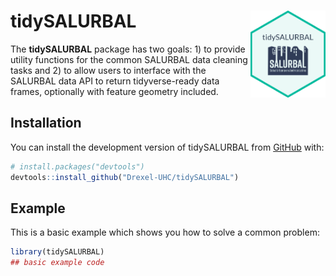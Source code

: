 
<!-- README.md is generated from README.Rmd. Please edit that file -->

# tidySALURBAL <img src="man/figures/tidySALURBAL.png" align="right" alt="" width="120" />

<!-- badges: start -->
<!-- badges: end -->

The **tidySALURBAL** package has two goals: 1) to provide utility
functions for the common SALURBAL data cleaning tasks and 2) to allow
users to interface with the SALURBAL data API to return tidyverse-ready
data frames, optionally with feature geometry included.

## Installation

You can install the development version of tidySALURBAL from
[GitHub](https://github.com/) with:

``` r
# install.packages("devtools")
devtools::install_github("Drexel-UHC/tidySALURBAL")
```

## Example

This is a basic example which shows you how to solve a common problem:

``` r
library(tidySALURBAL)
## basic example code
```
